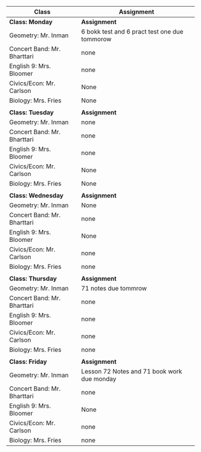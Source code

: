 |Class                        |Assignment                                                  |
|-----------------------------|------------------------------------------------------------|
|**Class: Monday**            |**Assignment**                                              |
| Geometry: Mr. Inman         | 6 bokk test and 6 pract test one  due tommorow                                     |
| Concert Band: Mr. Bharttari | none                        |
| English 9: Mrs. Bloomer     | none   |
| Civics/Econ: Mr. Carlson    | None                                                       |
| Biology: Mrs. Fries         | None                                                       |
|                             |                                                            |
|**Class: Tuesday**           |**Assignment**                                              |
| Geometry: Mr. Inman         | none                                 |
| Concert Band: Mr. Bharttari |none                     |
| English 9: Mrs. Bloomer     | none           |
| Civics/Econ: Mr. Carlson    | None                                                       |
| Biology: Mrs. Fries         | None                                                       |
|                             |                                                            |
|**Class: Wednesday**         |**Assignment**                                              |
| Geometry: Mr. Inman         | None                                                       |
| Concert Band: Mr. Bharttari | none                       |
| English 9: Mrs. Bloomer     | None                                                       |
| Civics/Econ: Mr. Carlson    | none                                 |
| Biology: Mrs. Fries         | none                                    |
|                             |                                                            |
|**Class: Thursday**          |**Assignment**                                              |
| Geometry: Mr. Inman         | 71 notes due tommrow                              |
| Concert Band: Mr. Bharttari | none                                                      |
| English 9: Mrs. Bloomer     | none                |
| Civics/Econ: Mr. Carlson    | none                               |
| Biology: Mrs. Fries         | none                                                 |
|                             |                                                            |
|**Class: Friday**            |**Assignment**                                              |
| Geometry: Mr. Inman         | Lesson 72 Notes and 71 book work due monday          |
| Concert Band: Mr. Bharttari | none                                                      |
| English 9: Mrs. Bloomer     | None                                                       |
| Civics/Econ: Mr. Carlson    | none                                        |
| Biology: Mrs. Fries         | none                                                      |
